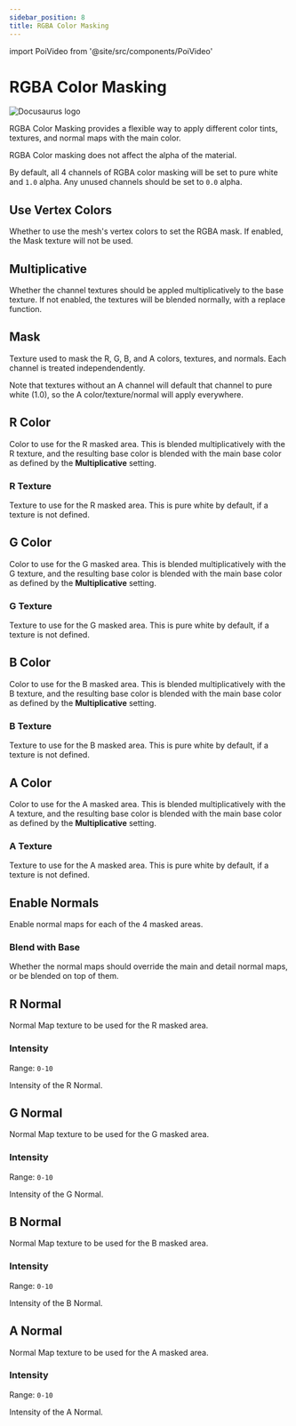 ```yaml
---
sidebar_position: 8
title: RGBA Color Masking
---
```

import PoiVideo from '@site/src/components/PoiVideo'

# RGBA Color Masking

![Docusaurus logo](/img/CirclelogoBig.png)

RGBA Color Masking provides a flexible way to apply different color tints, textures, and normal maps with the main color.

RGBA Color masking does not affect the alpha of the material.

By default, all 4 channels of RGBA color masking will be set to pure white and `1.0` alpha. Any unused channels should be set to `0.0` alpha.

## Use Vertex Colors

Whether to use the mesh's vertex colors to set the RGBA mask. If enabled, the Mask texture will not be used.

## Multiplicative

Whether the channel textures should be appled multiplicatively to the base texture. If not enabled, the textures will be blended normally, with a replace function.

## Mask

Texture used to mask the R, G, B, and A colors, textures, and normals. Each channel is treated independendently.

Note that textures without an A channel will default that channel to pure white (1.0), so the A color/texture/normal will apply everywhere.

## R Color

Color to use for the R masked area. This is blended multiplicatively with the R texture, and the resulting base color is blended with the main base color as defined by the **Multiplicative** setting.

### R Texture

Texture to use for the R masked area. This is pure white by default, if a texture is not defined.

## G Color

Color to use for the G masked area. This is blended multiplicatively with the G texture, and the resulting base color is blended with the main base color as defined by the **Multiplicative** setting.

### G Texture

Texture to use for the G masked area. This is pure white by default, if a texture is not defined.

## B Color

Color to use for the B masked area. This is blended multiplicatively with the B texture, and the resulting base color is blended with the main base color as defined by the **Multiplicative** setting.

### B Texture

Texture to use for the B masked area. This is pure white by default, if a texture is not defined.

## A Color

Color to use for the A masked area. This is blended multiplicatively with the A texture, and the resulting base color is blended with the main base color as defined by the **Multiplicative** setting.

### A Texture

Texture to use for the A masked area. This is pure white by default, if a texture is not defined.

## Enable Normals

Enable normal maps for each of the 4 masked areas.

### Blend with Base

Whether the normal maps should override the main and detail normal maps, or be blended on top of them.

## R Normal

Normal Map texture to be used for the R masked area.

### Intensity

Range: `0-10`

Intensity of the R Normal.

## G Normal

Normal Map texture to be used for the G masked area.

### Intensity

Range: `0-10`

Intensity of the G Normal.

## B Normal

Normal Map texture to be used for the B masked area.

### Intensity

Range: `0-10`

Intensity of the B Normal.

## A Normal

Normal Map texture to be used for the A masked area.

### Intensity

Range: `0-10`

Intensity of the A Normal.